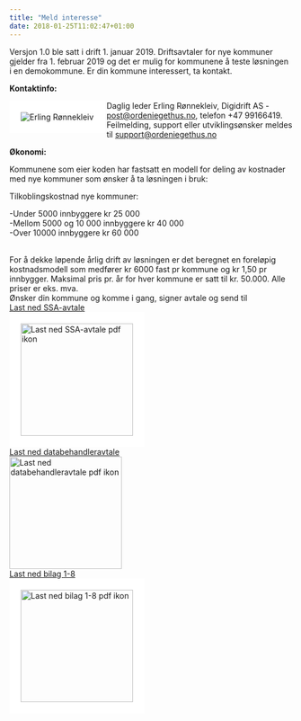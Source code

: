 ```yaml
---
title: "Meld interesse"
date: 2018-01-25T11:02:47+01:00
---
```


Versjon 1.0 ble satt i drift 1. januar 2019. Driftsavtaler for nye kommuner gjelder fra 1. februar 2019 og det er mulig for kommunene å teste løsningen i en demokommune. Er din kommune interessert, ta kontakt.


**Kontaktinfo:** 

<img src ="/images/erling_tkas_small.jpg" align="left" alt="Erling Rønnekleiv" style="border:20px solid white"></img>
Daglig leder Erling Rønnekleiv, Digidrift AS - <post@ordeniegethus.no>, telefon +47 99166419.
<br>
Feilmelding, support eller utviklingsønsker meldes til <support@ordeniegethus.no>


**Økonomi:**

Kommunene som eier koden har fastsatt en modell for deling av kostnader med nye kommuner som ønsker å ta løsningen i bruk:

Tilkoblingskostnad nye kommuner:


-Under 5000 innbyggere kr 25 000 <br>
-Mellom 5000 og 10 000 innbyggere kr 40 000 <br>
-Over 10000 innbyggere kr 60 000 <br>
 
<br>
For å dekke løpende årlig drift av løsningen er det beregnet en foreløpig kostnadsmodell som medfører kr 6000 fast pr kommune og kr 1,50 pr innbygger. Maksimal pris pr. år for hver kommune er satt til kr. 50.000. 
Alle priser er eks. mva. 
<br>
Ønsker din kommune og komme i gang, signer avtale og send til <post@ordeniegethus.no>
<br>
<div class="imgadjust">
    <a href="/images/ssa.pdf" target=_blank>
        <div style="display: flex; flex-direction: column">
            <div>Last ned SSA-avtale</div>
            <img width="200px" src ="/images/pdf.png" align="left" alt="Last ned SSA-avtale pdf ikon" style="border:20px solid white"></img>
         </div>
    </a>
    <a href="/images/Databehandleravtale.pdf" target=_blank>
        <div style="display: flex; flex-direction: column">
            <div>Last ned databehandleravtale</div>
            <img width="200px" src ="/images/pdf.png" align="left" alt="Last ned databehandleravtale pdf ikon"></img> 
        </div>  
      </a>
        <a href="/images/Avtale.pdf" target=_blank>
            <div style="display: flex; flex-direction: column">
                <div>Last ned bilag 1-8</div>
                <img width="200px" src ="/images/pdf.png" align="left" alt="Last ned bilag 1-8 pdf ikon" style="border:20px solid white"></img>
            </div>
        </a>
    
</div>
<br>
<br>



